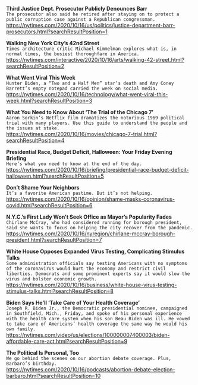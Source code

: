 **Third Justice Dept. Prosecutor Publicly Denounces Barr**\
`The prosecutor also said he retired after staying on to protect a public corruption case against a Republican congressman.`\
https://nytimes.com/2020/10/16/us/politics/justice-department-barr-prosecutors.html?searchResultPosition=1

**Walking New York City’s 42nd Street**\
`Times architecture critic Michael Kimmelman explores what is, in normal times, the busiest thoroughfare in America.`\
https://nytimes.com/interactive/2020/10/16/arts/walking-42-street.html?searchResultPosition=2

**What Went Viral This Week**\
`Hunter Biden, a “Two and a Half Men” star’s death and Amy Coney Barrett’s empty notepad carried the week on social media.`\
https://nytimes.com/2020/10/16/technology/what-went-viral-this-week.html?searchResultPosition=3

**What You Need to Know About ‘The Trial of the Chicago 7’**\
`Aaron Sorkin’s Netflix film dramatizes the notorious 1969 political trial with many players. Use this guide to understand the people and the issues at stake.`\
https://nytimes.com/2020/10/16/movies/chicago-7-trial.html?searchResultPosition=4

**Presidential Race, Budget Deficit, Halloween: Your Friday Evening Briefing**\
`Here’s what you need to know at the end of the day.`\
https://nytimes.com/2020/10/16/briefing/presidential-race-budget-deficit-halloween.html?searchResultPosition=5

**Don’t Shame Your Neighbors**\
`It’s a favorite American pastime. But it’s not helping.`\
https://nytimes.com/2020/10/16/opinion/shame-masks-coronavirus-covid.html?searchResultPosition=6

**N.Y.C.’s First Lady Won’t Seek Office as Mayor’s Popularity Fades**\
`Chirlane McCray, who had considered running for borough president, said she wants to focus on helping the city recover from the pandemic.`\
https://nytimes.com/2020/10/16/nyregion/chirlane-mccray-borough-president.html?searchResultPosition=7

**White House Opposes Expanded Virus Testing, Complicating Stimulus Talks**\
`Some administration officials say testing Americans with no symptoms of the coronavirus would hurt the economy and restrict civil liberties. Democrats and some prominent experts say it would slow the virus and bolster economic growth.`\
https://nytimes.com/2020/10/16/business/white-house-virus-testing-stimulus-talks.html?searchResultPosition=8

**Biden Says He’ll ‘Take Care of Your Health Coverage’**\
`Joseph R. Biden Jr., the Democratic presidential nominee, campaigned in Southfield, Mich., Friday, and spoke of his personal experience with the health care system when his son Beau Biden was ill. He vowed to take care of Americans’ health coverage the same way he would his own family.`\
https://nytimes.com/video/us/elections/100000007400003/biden-affordable-care-act.html?searchResultPosition=9

**The Political Is Personal, Too**\
`We go behind the scenes on our abortion debate coverage. Plus, Barbaro’s birthday.`\
https://nytimes.com/2020/10/16/podcasts/abortion-debate-election-barbaro.html?searchResultPosition=10

